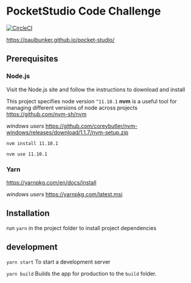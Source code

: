 # PocketStudio Code Challenge

[![CircleCI](https://circleci.com/gh/PaulBunker/pocket-studio/tree/master.svg?style=svg)](https://circleci.com/gh/PaulBunker/pocket-studio/tree/master)

https://paulbunker.github.io/pocket-studio/

## Prerequisites

### Node.js

Visit the Node.js site and follow the instructions to download and install

This project specifies node version `^11.10.1` **nvm** is a useful tool for managing different versions of node across projects https://github.com/nvm-sh/nvm

_windows users_ https://github.com/coreybutler/nvm-windows/releases/download/1.1.7/nvm-setup.zip

`nvm install 11.10.1`

`nvm use 11.10.1`

### Yarn

https://yarnpkg.com/en/docs/install

_windows users_ https://yarnpkg.com/latest.msi

## Installation

run `yarn` in the project folder to install project dependencies

## development

`yarn start` To start a development server

`yarn build` Builds the app for production to the `build` folder.
